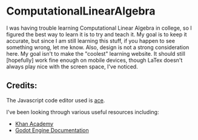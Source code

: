 # ComputationalLinearAlgebra
I was having trouble learning Computational Linear Algebra in college, so I figured the best way to learn it is to try and teach it.
My goal is to keep it accurate, but since I am still learning this stuff, if you happen to see something wrong, let me know. 
Also, design is not a strong consideration here. My goal isn't to make the "coolest" learning website. 
It should still [hopefully] work fine enough on mobile devices, though LaTex doesn't always play nice with the screen space, I've noticed.

## Credits:
The Javascript code editor used is [ace](https://ace.c9.io/).


I've been looking through various useful resources including:
- [Khan Academy](https://www.khanacademy.org/math/linear-algebra)
- [Godot Engine Documentation](https://docs.godotengine.org/en/stable/tutorials/math/vector_math.html)
